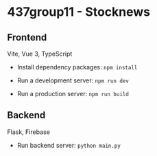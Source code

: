 # 437group11 - Stocknews

## Frontend

Vite, Vue 3, TypeScript

- Install dependency packages: `npm install`

- Run a development server: `npm run dev`

- Run a production server: `npm run build`

## Backend

Flask, Firebase

- Run backend server: `python main.py`
